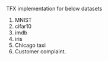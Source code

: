 TFX implementation for below datasets
1. MNIST
2. cifar10
3. imdb
4. iris
5. Chicago taxi
6. Customer complaint.
